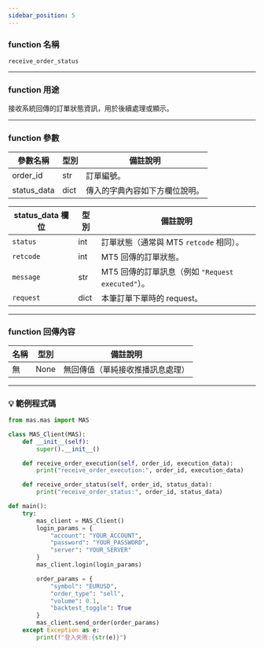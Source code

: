 ```yaml
---
sidebar_position: 5
---
```

### function 名稱

`receive_order_status`

---

### function 用途

接收系統回傳的訂單狀態資訊，用於後續處理或顯示。

---

### function 參數

| 參數名稱   | 型別   | 備註說明                                      |
|------------|--------|-----------------------------------------------|
| order_id   | str    | 訂單編號。 |
| status_data| dict   | 傳入的字典內容如下方欄位說明。 |

| status_data 欄位 | 型別  | 備註說明 |
|------------------|--------|----------|
| `status`         | int    | 訂單狀態（通常與 MT5 `retcode` 相同）。 |
| `retcode`        | int    | MT5 回傳的訂單狀態。 |
| `message`        | str    | MT5 回傳的訂單訊息（例如 `"Request executed"`）。 |
| `request`        | dict   | 本筆訂單下單時的 request。 |

---

### function 回傳內容

| 名稱   | 型別 | 備註說明              |
|--------|------|-----------------------|
| 無     | None | 無回傳值（單純接收推播訊息處理） |

---

### 💡 範例程式碼

```python
from mas.mas import MAS

class MAS_Client(MAS):
    def __init__(self):
        super().__init__()

    def receive_order_execution(self, order_id, execution_data):
        print("receive_order_execution:", order_id, execution_data)

    def receive_order_status(self, order_id, status_data):
        print("receive_order_status:", order_id, status_data)

def main():
    try:
        mas_client = MAS_Client()
        login_params = {
            "account": "YOUR_ACCOUNT",
            "password": "YOUR_PASSWORD",
            "server": "YOUR_SERVER"
        }
        mas_client.login(login_params)

        order_params = {
            "symbol": "EURUSD",
            "order_type": "sell",
            "volume": 0.1,
            "backtest_toggle": True
        }
        mas_client.send_order(order_params)
    except Exception as e:
        print(f"登入失敗:{str(e)}")
```
